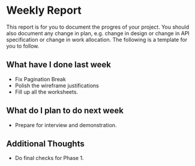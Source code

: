 # Weekly Report

This report is for you to document the progres of your project. You should also document any change in plan, e.g. change in design or change in API specification or change in work allocation. The following is a template for you to follow.

## What have I done last week

- Fix Pagination Break
- Polish the wireframe justifications
- Fill up all the worksheets.

## What do I plan to do next week

- Prepare for interview and demonstration.

## Additional Thoughts

- Do final checks for Phase 1. 
